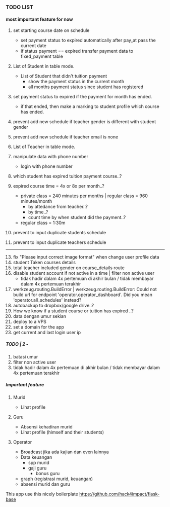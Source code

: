### TODO LIST

#### most important feature for now
1.  set starting course date on schedule
    - set payment status to expired automatically after pay_at pass the current date
    - if status payment == expired transfer payment data to fixed_payment table
2. List of Student in table mode.
    - List of Student that didn't tuition payment
        - show the payment status in the current month
        - all months payment status since student has registered
3. set payment status to expired if the payment for month has ended. 
    - if that ended, then make a marking to student profile which course has ended.
4. prevent add new schedule if teacher gender is different with student gender
5. prevent add new schedule if teacher email is none

6. List of Teacher in table mode.
7. manipulate data with phone number
    - login with phone number
8. which student has expired tuition payment course..?
10. expired course time = 4x or 8x per month..?
    - private class = 240 minutes per months | regular class = 960 minutes/month
        - by attedance from teacher..?
        - by time..?
        - count time by when student did the payment..?
    - regular class = 1:30m
11. prevent to input duplicate students schedule
12. prevent to input duplicate teachers schedule
----------------------------------------------------------------------------------
13. fix "Please input correct image format" when change user profile data
14. student Taken courses details
15. total teacher included gender on course_details route
16. disable student account if not active in a time | filter non active user
    - tidak hadir dalam 4x pertemuan di akhir bulan  / tidak membayar dalam 4x pertemuan terakhir
17. werkzeug.routing.BuildError | werkzeug.routing.BuildError: Could not build url for endpoint 'operator.operator_dashboard'. Did you mean 'operator.all_schedules' instead?
18. autobackup to dropbox/google drive..?
19. How we know if a student course or tuition has expired  ..?
20. data dengan umur sekian
21. deploy to a VPS
22. set a domain for the app
23. get current and last login user ip

##### TODO | 2 -
1. batasi umur
2. filter non active user
3. tidak hadir dalam 4x pertemuan di akhir bulan  / tidak membayar dalam 4x pertemuan terakhir

##### Important feature
1. Murid
    - Lihat profile
    
2. Guru
    - Absensi kehadiran murid
    - Lihat profile (himself and their students)
    
3. Operator
    - Broadcast jika ada kajian dan even lainnya
    - Data keuangan
        - spp murid    
        - gaji guru
            - bonus guru
    - graph (registrasi murid, keuangan)
    - absensi murid dan guru


This app use this nicely boilerplate
https://github.com/hack4impact/flask-base
